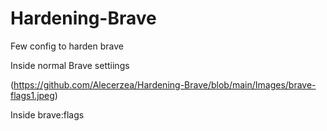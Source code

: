 # Hardening-Brave
Few config to harden brave 

Inside normal Brave settiings

(https://github.com/Alecerzea/Hardening-Brave/blob/main/Images/brave-flags1.jpeg)

Inside brave:flags